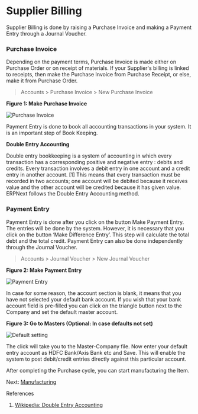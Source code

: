 # Supplier Billing

<p class="lead"> Supplier Billing is done by raising a Purchase Invoice and making a Payment Entry through a Journal Voucher.</p>

### Purchase Invoice

Depending on the payment terms, Purchase Invoice is  made either on Purchase Order or on receipt of materials. If your Supplier's billing is linked to receipts, then make the Purchase Invoice from Purchase Receipt, or else, make it from Purchase Order.

> Accounts > Purchase Invoice > New Purchase Invoice

__Figure 1: Make Purchase Invoice__

![Purchase Invoice](assets/erpnext_org/images/erpnext/m-t-s-purchase-invoice.png)

Payment Entry is done to book all accounting transactions in your system. It is an important step of Book Keeping.

__Double Entry Accounting__

Double entry bookkeeping is a system of accounting in which every transaction has a corresponding positive and negative entry : debits and credits. Every transaction involves a debit entry in one account and a credit entry in another account. [1] This means that every transaction must be recorded in two accounts; one account will be debited because it receives value and the other account will be credited because it has given value. ERPNext follows the Double Entry Accounting method.

### Payment Entry

Payment Entry is done after you click on the button Make Payment Entry. The entries will be done by the system. However, it is necessary that you click on the button ‘Make Difference Entry’. This step will calculate the total debt and the total credit. Payment Entry can also be done independently through the Journal Voucher.

> Accounts > Journal Voucher > New Journal Voucher

__Figure 2: Make Payment Entry__

![Payment Entry](assets/erpnext_org/images/erpnext/m-t-s-payment-entry.png)

In case for some reason, the account section is blank, it means that you have not selected your default bank account. If you wish that your bank account field is pre-filled you can click on the triangle button next to the Company and set the default master account.

__Figure 3: Go to Masters (Optional: In case defaults not set)__

![Default setting](/assets/erpnext_org/images/erpnext/triangle-button-company.png)

The click will take you to the Master-Company file. Now enter your default entry account as HDFC Bank/Axis Bank etc and Save. This will enable the system to post debit/credit entries directly against this particular account.

After completing the Purchase cycle, you can start manufacturing the Item.


Next: [Manufacturing](/user-guide/guide-books/make-to-stock/manufacturing)


References


1. [Wikipedia: Double Entry Accounting](http://en.wikipedia.org/wiki/Double-entry_bookkeeping_system)
